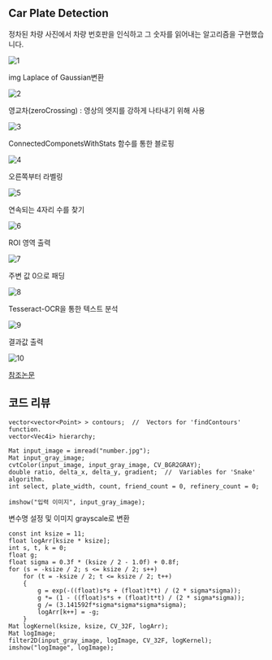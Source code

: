 ## Car Plate Detection

정차된 차량 사진에서 차량 번호판을 인식하고 그 숫자를 읽어내는 알고리즘을 구현했습니다. 

![1](./img/OriToGray.jpg)

img Laplace of Gaussian변환

![2](./img/LogConv.jpg)

영교차(zeroCrossing) : 영상의 엣지를 강하게 나타내기 위해 사용

![3](./img/ZeroCrossing.jpg)

ConnectedComponetsWithStats 함수를 통한 블로핑

![4](./img/ConnectedComponent.jpg)

오른쪽부터 라벨링

![5](./img/Sorting.jpg)

연속되는 4자리 수를 찾기

![6](./img/First_Number.jpg)

ROI 영역 출력

![7](./img/Roi1.jpg)

주변 값 0으로 패딩

![8](./img/final1.jpg)

Tesseract-OCR을 통한 텍스트 분석

![9](./img/cmd1.jpg)

결과값 출력

![10](./img/text1.jpg)


[참조논문](https://home.kiu.ac.kr/~ho/face/2011-04-18-plate.pdf)

## 코드 리뷰
```
vector<vector<Point> > contours;  //  Vectors for 'findContours' function.
vector<Vec4i> hierarchy;

Mat input_image = imread("number.jpg");
Mat input_gray_image;
cvtColor(input_image, input_gray_image, CV_BGR2GRAY);
double ratio, delta_x, delta_y, gradient;  //  Variables for 'Snake' algorithm.
int select, plate_width, count, friend_count = 0, refinery_count = 0;

imshow("입력 이미지", input_gray_image);
```
변수명 설정 및 이미지 grayscale로 변환

```
const int ksize = 11;
float logArr[ksize * ksize];
int s, t, k = 0;
float g;
float sigma = 0.3f * (ksize / 2 - 1.0f) + 0.8f;
for (s = -ksize / 2; s <= ksize / 2; s++)
    for (t = -ksize / 2; t <= ksize / 2; t++)
    {
        g = exp(-((float)s*s + (float)t*t) / (2 * sigma*sigma));
        g *= (1 - ((float)s*s + (float)t*t) / (2 * sigma*sigma));
        g /= (3.141592f*sigma*sigma*sigma*sigma);
        logArr[k++] = -g;
    }
Mat logKernel(ksize, ksize, CV_32F, logArr);
Mat logImage;
filter2D(input_gray_image, logImage, CV_32F, logKernel);
imshow("logImage", logImage);
```